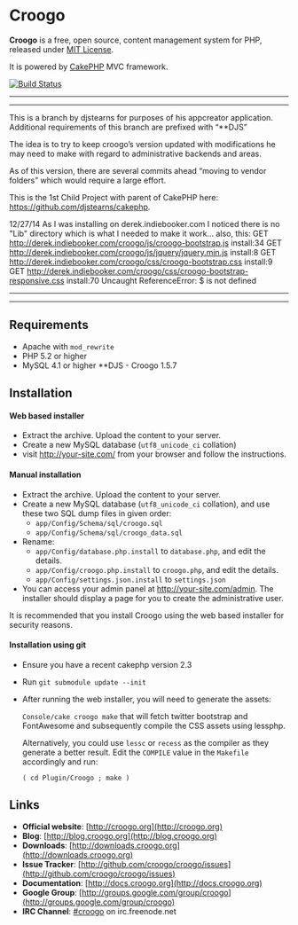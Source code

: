 # Croogo

**Croogo** is a free, open source, content management system for PHP, released under [MIT License](http://github.com/croogo/croogo/blob/master/LICENSE.txt).

It is powered by [CakePHP](http://cakephp.org) MVC framework.

[![Build Status](https://secure.travis-ci.org/croogo/croogo.png)](http://travis-ci.org/croogo/croogo)


*********
*********

This is a branch by djstearns for purposes of his appcreator application.
Additional requirements of this branch are prefixed with “**DJS”

The idea is to try to keep croogo’s version updated with modifications he may need to make with regard to administrative backends and areas.

As of this version, there are several commits ahead “moving to vendor folders” which would require a large effort.

This is the 1st Child Project with parent of CakePHP here: https://github.com/djstearns/cakephp.

12/27/14 As I was installing on derek.indiebooker.com I noticed there is no "Lib" directory which is what I needed to make it work...
also, this:
GET http://derek.indiebooker.com/croogo/js/croogo-bootstrap.js 
install:34 GET http://derek.indiebooker.com/croogo/js/jquery/jquery.min.js 
install:8 GET http://derek.indiebooker.com/croogo/css/croogo-bootstrap.css 
install:9 GET http://derek.indiebooker.com/croogo/css/croogo-bootstrap-responsive.css 
install:70 Uncaught ReferenceError: $ is not defined

*********
*********



## Requirements
  * Apache with `mod_rewrite`
  * PHP 5.2 or higher
  * MySQL 4.1 or higher
  **DJS - Croogo 1.5.7

## Installation

#### Web based installer

  * Extract the archive. Upload the content to your server.
  * Create a new MySQL database (`utf8_unicode_ci` collation)
  * visit http://your-site.com/ from your browser and follow the instructions.

#### Manual installation

  * Extract the archive. Upload the content to your server.
  * Create a new MySQL database (`utf8_unicode_ci` collation), and use these two SQL dump files in given order:
    * `app/Config/Schema/sql/croogo.sql`
    * `app/Config/Schema/sql/croogo_data.sql`
  * Rename:
    * `app/Config/database.php.install` to `database.php`, and edit the details.
    * `app/Config/croogo.php.install` to `croogo.php`, and edit the details.
    * `app/Config/settings.json.install` to `settings.json`
  * You can access your admin panel at http://your-site.com/admin. The installer should
    display a page for you to create the administrative user.

It is recommended that you install Croogo using the web based installer for security reasons.

#### Installation using git

  * Ensure you have a recent cakephp version 2.3
  * Run `git submodule update --init`
  * After running the web installer, you will need to generate the assets:

	`Console/cake croogo make` that will fetch twitter bootstrap and FontAwesome
	and subsequently compile the CSS assets using lessphp.

	Alternatively, you could use `lessc` or `recess` as the compiler as they
	generate a better result.  Edit the `COMPILE` value in the `Makefile`
	accordingly and run:

	`( cd Plugin/Croogo ; make )`

## Links

  * **Official website**: [http://croogo.org](http://croogo.org)
  * **Blog**: [http://blog.croogo.org](http://blog.croogo.org)
  * **Downloads**: [http://downloads.croogo.org](http://downloads.croogo.org)
  * **Issue Tracker**: [http://github.com/croogo/croogo/issues](http://github.com/croogo/croogo/issues)
  * **Documentation**: [http://docs.croogo.org](http://docs.croogo.org)
  * **Google Group**: [http://groups.google.com/group/croogo](http://groups.google.com/group/croogo)
  * **IRC Channel**: [#croogo](irc://irc.freenode.net/croogo) on irc.freenode.net
